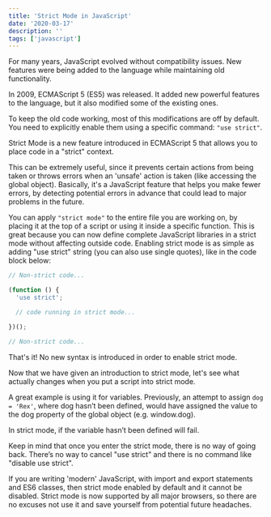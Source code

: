 ```yaml
---
title: 'Strict Mode in JavaScript'
date: '2020-03-17'
description: ''
tags: ['javascript']
---
```


For many years, JavaScript evolved without compatibility issues.
New features were being added to the language while maintaining old functionality.

In 2009, ECMAScript 5 (ES5) was released. It added new powerful features to the language, but it also modified some of the existing ones.

To keep the old code working, most of this modifications are off by default.
You need to explicitly enable them using a specific command: `"use strict"`.

Strict Mode is a new feature introduced in ECMAScript 5 that allows you to place code in a "strict" context.

This can be extremely useful, since it prevents certain actions from being taken or throws errors when an 'unsafe' action is taken (like accessing the global object).
Basically, it's a JavaScript feature that helps you make fewer errors, by detecting potential errors in advance that could lead to major problems in the future.

You can apply `"strict mode"` to the entire file you are working on, by placing it at the top of a script or using it inside a specific function.
This is great because you can now define complete JavaScript libraries in a strict mode without affecting outside code.
Enabling strict mode is as simple as adding "use strict" string (you can also use single quotes), like in the code block below:

```js
// Non-strict code...

(function () {
  'use strict';

  // code running in strict mode...

})();

// Non-strict code...
```

That's it! No new syntax is introduced in order to enable strict mode.

Now that we have given an introduction to strict mode, let's see what actually changes when you put a script into strict mode.

A great example is using it for variables. Previously, an attempt to assign `dog = 'Rex'`, where dog hasn’t been defined, would have assigned the value to the dog property of the global object (e.g. window.dog).

In strict mode, if the variable hasn’t been defined will fail.

Keep in mind that once you enter the strict mode, there is no way of going back.
There’s no way to cancel "use strict" and there is no command like "disable use strict".

If you are writing 'modern' JavaScript, with import and export statements and ES6 classes, then strict mode enabled by default and it cannot be disabled.
Strict mode is now supported by all major browsers, so there are no excuses not use it and save yourself from potential future headaches.
